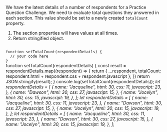 We have the latest details of a number of respondents for a Practice Question Challenge. We need to evaluate total questions they answered in each section. This value should be set to a newly created `totalCount` property.

1. The section properties will have values at all times.
2. Return stringified object.

<Editor lang="javascript" type="exercise" testMode="multipleInput">
<code>
function setTotalCount(respondentDetails) {
  // your code here
}
</code>

<solution>
function setTotalCount(respondentDetails) {
   const result = respondentDetails.map((respondent) => {
    return {
      ...respondent,
      totalCount: respondent.html + respondent.css + respondent.javascript
    };
  })
  return JSON.stringify(result);
}
</solution>

<testcases>
<caller>
console.log(setTotalCount(respondentDetails));
</caller>
<testcase>
<i>
let respondentDetails = [
  {
    name: "Jacqueline",
    html: 30,
    css: 11,
    javascript: 23,
  },
  {
    name: "Dawson",
    html: 30,
    css: 27,
    javascript: 15,
  },
  {
    name: "Jocelyn",
    html: 30,
    css: 15,
    javascript: 19,
  },
];
</i>
</testcase>
<testcase>
<i>
let respondentDetails = [
  {
    name: "Jacqueline",
    html: 30,
    css: 11,
    javascript: 23,
  },
  {
    name: "Dawson",
    html: 30,
    css: 27,
    javascript: 15,
  },
  {
    name: "Jocelyn",
    html: 30,
    css: 15,
    javascript: 19,
  },
];
</i>
</testcase>
<testcase>
<i>
let respondentDetails = [
  {
    name: "Jacqueline",
    html: 30,
    css: 11,
    javascript: 23,
  },
  {
    name: "Dawson",
    html: 30,
    css: 27,
    javascript: 15,
  },
  {
    name: "Jocelyn",
    html: 30,
    css: 15,
    javascript: 19,
  },
];
</i>
</testcase>
</testcases>
</Editor>